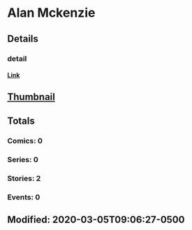 # Alan  Mckenzie 
## Details
### detail
#### [Link](http://marvel.com/comics/creators/14053/alan_mckenzie?utm_campaign=apiRef&utm_source=225578a89fc76f3d20fbffda5d17a88d)
## [Thumbnail](http://i.annihil.us/u/prod/marvel/i/mg/b/40/image_not_available.jpg)
## Totals
### Comics: 0
### Series: 0
### Stories: 2
### Events: 0
## Modified: 2020-03-05T09:06:27-0500